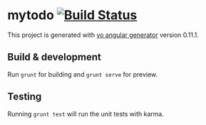 # mytodo [![Build Status](https://travis-ci.org/skornous/mytodo.svg?branch=master)](https://travis-ci.org/skornous/mytodo)

This project is generated with [yo angular generator](https://github.com/yeoman/generator-angular)
version 0.11.1.

## Build & development

Run `grunt` for building and `grunt serve` for preview.

## Testing

Running `grunt test` will run the unit tests with karma.
